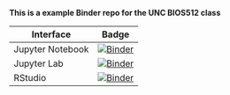**This is a example Binder repo for the UNC BIOS512 class**

| Interface | Badge |
| --------- | ----- |
| Jupyter Notebook | [![Binder](http://mybinder.org/badge_logo.svg)](http://mybinder.org/v2/gh/rheajaisinghani/BIOS512/main) |
| Jupyter Lab | [![Binder](http://mybinder.org/badge_logo.svg)](http://mybinder.org/v2/gh/rheajaisinghani/BIOS512/main?urlpath=lab) |
| RStudio | [![Binder](http://mybinder.org/badge_logo.svg)](http://mybinder.org/v2/gh/rheajaisinghani/BIOS512/main?urlpath=rstudio) |
